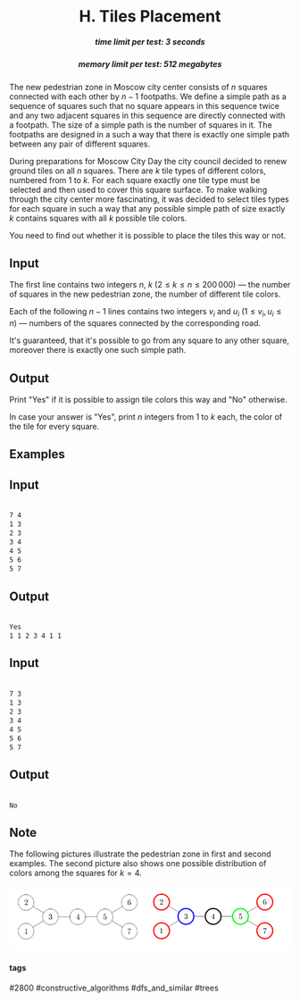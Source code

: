 <h1 style='text-align: center;'> H. Tiles Placement</h1>

<h5 style='text-align: center;'>time limit per test: 3 seconds</h5>
<h5 style='text-align: center;'>memory limit per test: 512 megabytes</h5>

The new pedestrian zone in Moscow city center consists of $n$ squares connected with each other by $n - 1$ footpaths. We define a simple path as a sequence of squares such that no square appears in this sequence twice and any two adjacent squares in this sequence are directly connected with a footpath. The size of a simple path is the number of squares in it. The footpaths are designed in a such a way that there is exactly one simple path between any pair of different squares.

During preparations for Moscow City Day the city council decided to renew ground tiles on all $n$ squares. There are $k$ tile types of different colors, numbered from $1$ to $k$. For each square exactly one tile type must be selected and then used to cover this square surface. To make walking through the city center more fascinating, it was decided to select tiles types for each square in such a way that any possible simple path of size exactly $k$ contains squares with all $k$ possible tile colors.

You need to find out whether it is possible to place the tiles this way or not.

## Input

The first line contains two integers $n$, $k$ ($2 \le k \le n \le 200\,000$) — the number of squares in the new pedestrian zone, the number of different tile colors.

Each of the following $n - 1$ lines contains two integers $v_i$ and $u_i$ ($1 \le v_i, u_i \le n$) — numbers of the squares connected by the corresponding road.

It's guaranteed, that it's possible to go from any square to any other square, moreover there is exactly one such simple path.

## Output

Print "Yes" if it is possible to assign tile colors this way and "No" otherwise.

In case your answer is "Yes", print $n$ integers from $1$ to $k$ each, the color of the tile for every square.

## Examples

## Input


```

7 4
1 3
2 3
3 4
4 5
5 6
5 7

```
## Output


```

Yes
1 1 2 3 4 1 1

```
## Input


```

7 3
1 3
2 3
3 4
4 5
5 6
5 7

```
## Output


```

No

```
## Note

The following pictures illustrate the pedestrian zone in first and second examples. The second picture also shows one possible distribution of colors among the squares for $k = 4$.

 ![](images/6cc7c15dbf9574a390d9ef5ea801eba64888e377.png) 

#### tags 

#2800 #constructive_algorithms #dfs_and_similar #trees 